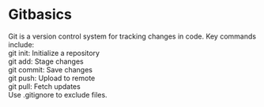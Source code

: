 # Gitbasics
Git is a version control system for tracking changes in code. Key commands include:
<br>
git init: Initialize a repository<br>
git add: Stage changes<br>
git commit: Save changes<br>
git push: Upload to remote<br>
git pull: Fetch updates<br>
Use .gitignore to exclude files.<br>
